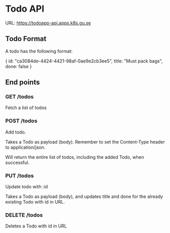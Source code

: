 # Todo API

URL: https://todoapp-api.apps.k8s.gu.se

## Todo Format

A todo has the following format:

{
  id: "ca3084de-4424-4421-98af-0ae9e2cb3ee5",
  title: "Must pack bags",
  done: false
}

## End points

### GET /todos
Fetch a list of todos

### POST /todos
Add todo.

Takes a Todo as payload (body). Remember to set the Content-Type header to application/json.

Will return the entire list of todos, including the added Todo, when successful.

### PUT /todos
Update todo with :id

Takes a Todo as payload (body), and updates title and done for the already existing Todo with id in URL.

### DELETE /todos
Deletes a Todo with id in URL




